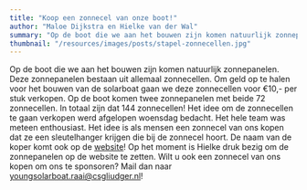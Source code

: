 ```yaml
---
title: "Koop een zonnecel van onze boot!"
author: "Maloe Dijkstra en Hielke van der Wal"
summary: "Op de boot die we aan het bouwen zijn komen natuurlijk zonnepanelen. Deze zonnepanelen bestaan uit allemaal zonnecellen. Om geld op te halen voor het bouwen van de solarboat gaan we deze zonnecellen voor €10,- per stuk verkopen."
thumbnail: "/resources/images/posts/stapel-zonnecellen.jpg" 
---
```

Op de boot die we aan het bouwen zijn komen natuurlijk zonnepanelen. Deze zonnepanelen bestaan uit allemaal zonnecellen. Om geld op te halen voor het bouwen van de solarboat gaan we deze zonnecellen voor €10,- per stuk verkopen. Op de boot komen twee zonnepanelen met beide 72 zonnecellen. In totaal zijn dat 144 zonnecellen! Het idee om de zonnecellen te gaan verkopen werd afgelopen woensdag bedacht. Het hele team was meteen enthousiast. Het idee is als mensen een zonnecel van ons kopen dat ze een sleutelhanger krijgen die bij de zonnecel hoort. De naam van de koper komt ook op de <a href="/sponsoren#zonnecel-sponsoring">website</a>! Op het moment is Hielke druk bezig om de zonnepanelen op de website te zetten. Wilt u ook een zonnecel van ons kopen om ons te sponsoren? Mail dan naar <a href="mailto:youngsolarboat.raai@csgliudger.nl">youngsolarboat.raai@csgliudger.nl</a>! 

 